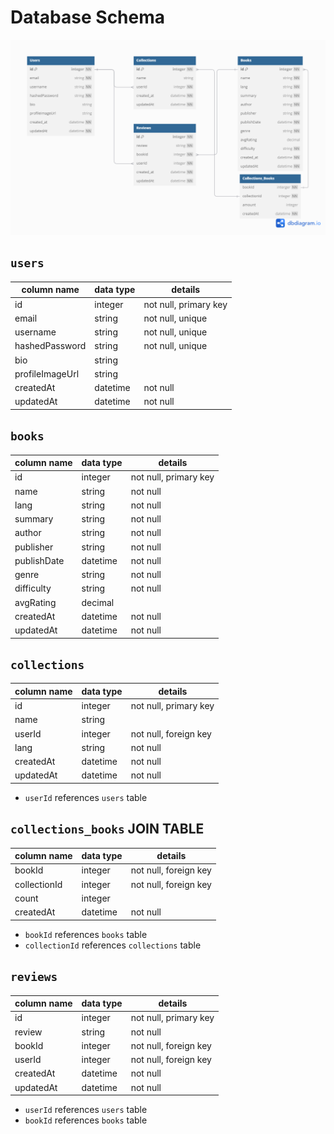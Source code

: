 # **Database Schema**

![langxchange-db-schema](LangxChange.png)

## `users`

| column name     | data type | details               |
| --------------- | --------- | --------------------- |
| id              | integer   | not null, primary key |
| email           | string    | not null, unique      |
| username        | string    | not null, unique      |
| hashedPassword  | string    | not null, unique      |
| bio             | string    |                       |
| profileImageUrl | string    |                       |
| createdAt       | datetime  | not null              |
| updatedAt       | datetime  | not null              |

## `books`

| column name | data type | details               |
| ----------- | --------- | --------------------- |
| id          | integer   | not null, primary key |
| name        | string    | not null              |
| lang        | string    | not null              |
| summary     | string    | not null              |
| author      | string    | not null              |
| publisher   | string    | not null              |
| publishDate | datetime  | not null              |
| genre       | string    | not null              |
| difficulty  | string    | not null              |
| avgRating   | decimal   |                       |
| createdAt   | datetime  | not null              |
| updatedAt   | datetime  | not null              |

## `collections`

| column name | data type | details               |
| ----------- | --------- | --------------------- |
| id          | integer   | not null, primary key |
| name        | string    |                       |
| userId      | integer   | not null, foreign key |
| lang        | string    | not null              |
| createdAt   | datetime  | not null              |
| updatedAt   | datetime  | not null              |

- `userId` references `users` table

## `collections_books` JOIN TABLE

| column name | data type | details               |
| ----------- | --------- | --------------------- |
| bookId      | integer   | not null, foreign key |
| collectionId| integer   | not null, foreign key |
| count       | integer   |                       |
| createdAt   | datetime  | not null              |

- `bookId` references `books` table
- `collectionId` references `collections` table

## `reviews`

| column name | data type | details               |
| ----------- | --------- | --------------------- |
| id          | integer   | not null, primary key |
| review      | string    | not null              |
| bookId      | integer   | not null, foreign key |
| userId      | integer   | not null, foreign key |
| createdAt   | datetime  | not null              |
| updatedAt   | datetime  | not null              |

- `userId` references `users` table
- `bookId` references `books` table
